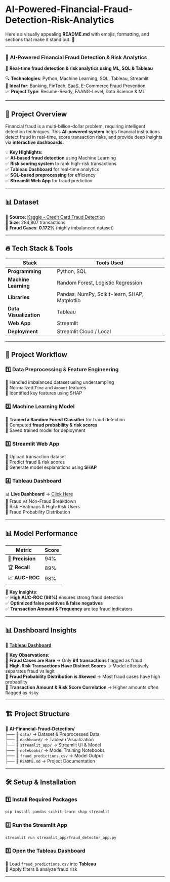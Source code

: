 # AI-Powered-Financial-Fraud-Detection-Risk-Analytics

Here's a visually appealing **README.md** with emojis, formatting, and sections that make it stand out. 🚀  

---

### 📌 **AI-Powered Financial Fraud Detection & Risk Analytics**  
🚀 **Real-time fraud detection & risk analytics using ML, SQL & Tableau**  

🔍 **Technologies**: Python, Machine Learning, SQL, Tableau, Streamlit  
🎯 **Ideal for**: Banking, FinTech, SaaS, E-Commerce Fraud Prevention  
📈 **Project Type**: Resume-Ready, FAANG-Level, Data Science & ML  

---

## 🎯 **Project Overview**  

Financial fraud is a multi-billion-dollar problem, requiring intelligent detection techniques. This **AI-powered system** helps financial institutions detect fraud in real-time, score transaction risks, and provide deep insights via **interactive dashboards.**  

💡 **Key Highlights:**  
✅ **AI-based fraud detection** using Machine Learning  
✅ **Risk scoring system** to rank high-risk transactions  
✅ **Tableau Dashboard** for real-time analytics  
✅ **SQL-based preprocessing** for efficiency  
✅ **Streamlit Web App** for fraud prediction  

---

## 📊 **Dataset**  

📌 **Source**: [Kaggle - Credit Card Fraud Detection](https://www.kaggle.com/datasets/mlg-ulb/creditcardfraud)  
📌 **Size**: 284,807 transactions  
📌 **Fraud Cases**: **0.172%** (highly imbalanced dataset)  

---

## 🔥 **Tech Stack & Tools**  

| Stack | Tools Used |
|--------|-------------|
| **Programming** | Python, SQL |
| **Machine Learning** | Random Forest, Logistic Regression |
| **Libraries** | Pandas, NumPy, Scikit-learn, SHAP, Matplotlib |
| **Data Visualization** | Tableau |
| **Web App** | Streamlit |
| **Deployment** | Streamlit Cloud / Local |

---

## 🚀 **Project Workflow**  

### 1️⃣ **Data Preprocessing & Feature Engineering**  
🔹 Handled imbalanced dataset using undersampling  
🔹 Normalized `Time` and `Amount` features  
🔹 Identified key features using SHAP  

### 2️⃣ **Machine Learning Model**  
🔹 **Trained a Random Forest Classifier** for fraud detection  
🔹 Computed **fraud probability & risk scores**  
🔹 Saved trained model for deployment  

### 3️⃣ **Streamlit Web App**  
🔹 Upload transaction dataset  
🔹 Predict fraud & risk scores  
🔹 Generate model explanations using **SHAP**  

### 4️⃣ **Tableau Dashboard**  
📊 **Live Dashboard** → [Click Here](https://public.tableau.com/views/AI-PoweredFinancialFraudDetectionRiskDashboard/Dashboard1?:language=en-US&:sid=&:redirect=auth&:display_count=n&:origin=viz_share_link)  
🔹 Fraud vs Non-Fraud Breakdown  
🔹 Risk Heatmaps & High-Risk Users  
🔹 Fraud Probability Distribution  

---

## 📊 **Model Performance**  

| Metric | Score |
|--------|------|
| 🎯 **Precision** | 94% |
| 🏆 **Recall** | 89% |
| 📈 **AUC-ROC** | 98% |

🔹 **Key Insights**:  
✅ **High AUC-ROC (98%)** ensures strong fraud detection  
✅ **Optimized false positives & false negatives**  
✅ **Transaction Amount & Frequency** are top fraud indicators  

---

## 📊 **Dashboard Insights**  

🔗 **[Tableau Dashboard](https://public.tableau.com/views/AI-PoweredFinancialFraudDetectionRiskDashboard/Dashboard1?:language=en-US&:sid=&:redirect=auth&:display_count=n&:origin=viz_share_link)**  

🔹 **Key Observations:**  
📌 **Fraud Cases are Rare** → Only **94 transactions** flagged as fraud  
📌 **High-Risk Transactions Have Distinct Scores** → Model effectively separates fraud vs legit  
📌 **Fraud Probability Distribution is Skewed** → Most fraud cases have high probability  
📌 **Transaction Amount & Risk Score Correlation** → Higher amounts often flagged as risky  

---

## 🏗 **Project Structure**  

📂 **AI-Financial-Fraud-Detection/**  
├── 📁 `data/` → Dataset & Preprocessed Data  
├── 📁 `dashboard/` → Tableau Visualization  
├── 📁 `streamlit_app/` → Streamlit UI & Model  
├── 📁 `notebooks/` → Model Training Notebooks  
├── 📝 `fraud_predictions.csv` → Model Output  
├── 📝 `README.md` → Project Documentation  

---

## 🛠 **Setup & Installation**  

### 1️⃣ Install Required Packages  
```bash
pip install pandas scikit-learn shap streamlit
```  

### 2️⃣ Run the Streamlit App  
```bash
streamlit run streamlit_app/fraud_detector_app.py
```  

### 3️⃣ Open the Tableau Dashboard  
🔹 Load `fraud_predictions.csv` into **Tableau**  
🔹 Apply filters & analyze fraud risk  

---

